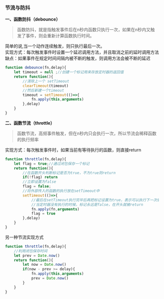 ### 节流与防抖 

**一、函数防抖（debounce）**
>函数防抖，就是指触发事件后在n秒内函数只执行一次，如果在n秒内又触发了事件，则会重新计算函数执行时间。  

简单的说,当一个动作连续触发，则只执行最后一次。   
实现方式：每次触发事件时设置一个延迟调用方法，并且取消之前的延时调用方法   
缺点：如果事件在规定时间间隔内被不断的触发，则调用方法会被不断的延迟   

```js
function debounce(fn,delay){
    let timeout = null ;//创建一个标记用来存放定时器的返回值
    return function(){
        //清除上一个 setTimeout
        clearTimeout(timeout)
        //然后新建一个timeout 
        timeout = setTimeout(()=>{
            fn.apply(this,arguments)
        },delay)
    }
}
```

**二、函数节流（throttle）**
>函数节流，高频事件触发，但在n秒内只会执行一次，所以节流会稀释函数的执行频率   
 
实现方式：每次触发事件时，如果当前有等待执行的函数，则直接return

```js
function throttle(fn,delay){
    let flag = true;//通过闭包保存一个标记
    return function(){
        //在函数开头判断标记是否为true，不为true则return
        if(!flag) return
        //立即设置为false
        flag = false;
        //将外部传入的函数的执行放在setTimeout中
        setTimeout(()=>{
            //最后在setTimeout执行完毕后再把标记设置为true，表示可以执行下一次循环了
            //当定时器没有执行的时候，标记永远是false，在开头就被return
            fn.apply(fn,arguments)
            flag = true
        },delay)
    }
}
```
另一种节流实现方式  

```js
function throttle(fn,delay){
    //利用闭包保存时间
    let prev = Date.now()
    return function(){
        let now = Date.now()
        if(now - prev >= delay){
            fn.apply(this,arguments)
            prev = Date.now()
        }
    }
}
```